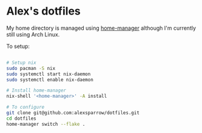# Alex's dotfiles

My home directory is managed using [home-manager](https://github.com/nix-community/home-manager) although I'm currently still using Arch Linux.

To setup:

```bash

# Setup nix
sudo pacman -S nix
sudo systemctl start nix-daemon
sudo systemctl enable nix-daemon

# Install home-manager
nix-shell '<home-manager>' -A install

# To configure
git clone git@github.com:alexsparrow/dotfiles.git
cd dotfiles
home-manager switch --flake .
```
